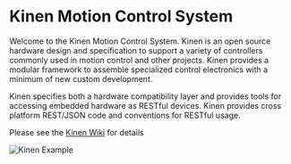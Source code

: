 Kinen Motion Control System
===
Welcome to the Kinen Motion Control System. Kinen is an open source hardware design and specification to support a variety of controllers commonly used in motion control and other projects. Kinen provides a modular framework to assemble specialized control electronics with a minimum of new custom development.

Kinen specifies both a hardware compatibility layer and provides tools for accessing embedded hardware as RESTful devices. Kinen provides cross platform REST/JSON code and conventions for RESTful usage.

Please see the 
[Kinen Wiki](https://github.com/kinen/kinen/wiki) for details 

![Kinen Example](http://farm9.staticflickr.com/8364/8342113680_4b12eda756_b.jpg)
